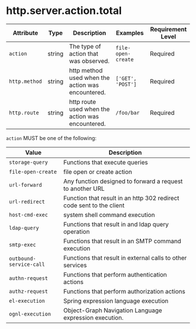 # http.server.action.total
<!-- semconv metric.http.server.action.total(full) -->
| Attribute  | Type | Description  | Examples  | Requirement Level |
|---|---|---|---|---|
| `action` | string | The type of action that was observed. | `file-open-create` | Required |
| `http.method` | string | http method used when the action was encountered. | `['GET', 'POST']` | Required |
| `http.route` | string | http route used when the action was encountered. | `/foo/bar` | Required |

`action` MUST be one of the following:

| Value  | Description |
|---|---|
| `storage-query` | Functions that execute queries |
| `file-open-create` | file open or create action |
| `url-forward` | Any function designed to forward a request to another URL |
| `url-redirect` | Function that result in an http 302 redirect code sent to the client |
| `host-cmd-exec` | system shell command execution |
| `ldap-query` | Functions that result in and ldap query operation |
| `smtp-exec` | Functions that result in an SMTP command execution |
| `outbound-service-call` | Functions that result in external calls to other services |
| `authn-request` | Functions that perform authentication actions |
| `authz-request` | Functions that perform authorization  actions |
| `el-execution` | Spring expression language execution |
| `ognl-execution` | Object-Graph Navigation Language expression execution. |
<!-- endsemconv -->